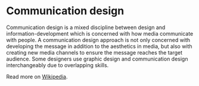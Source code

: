 # Communication design

Communication design is a mixed discipline between design and information-development which is concerned with how media communicate with people. A communication design approach is not only concerned with developing the message in addition to the aesthetics in media, but also with creating new media channels to ensure the message reaches the target audience. Some designers use graphic design and communication design interchangeably due to overlapping skills.

Read more on [Wikipedia](https://en.wikipedia.org/wiki/Communication_design).
